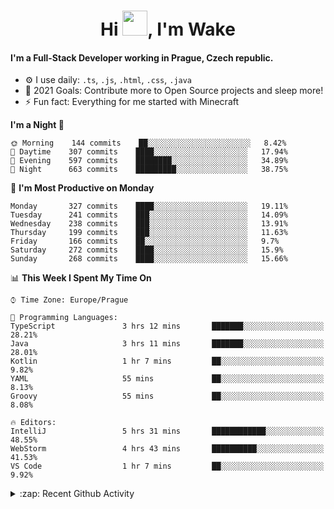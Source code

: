<h1 align="center">Hi <img src="https://raw.githubusercontent.com/MrWakeCZ/MrWakeCZ/master/Hi.gif" width="40px" />, I'm Wake</h1>

#### I'm a Full-Stack Developer working in Prague, Czech republic.
- ⚙️ I use daily: `.ts`, `.js`, `.html`, `.css`, `.java`
- 🥅 2021 Goals: Contribute more to Open Source projects and sleep more!
- ⚡ Fun fact: Everything for me started with Minecraft

<!--START_SECTION:waka-->
**I'm a Night 🦉** 

```text
🌞 Morning    144 commits    ██░░░░░░░░░░░░░░░░░░░░░░░   8.42% 
🌆 Daytime    307 commits    ████░░░░░░░░░░░░░░░░░░░░░   17.94% 
🌃 Evening    597 commits    ████████░░░░░░░░░░░░░░░░░   34.89% 
🌙 Night      663 commits    █████████░░░░░░░░░░░░░░░░   38.75%

```
📅 **I'm Most Productive on Monday** 

```text
Monday       327 commits    ████░░░░░░░░░░░░░░░░░░░░░   19.11% 
Tuesday      241 commits    ███░░░░░░░░░░░░░░░░░░░░░░   14.09% 
Wednesday    238 commits    ███░░░░░░░░░░░░░░░░░░░░░░   13.91% 
Thursday     199 commits    ███░░░░░░░░░░░░░░░░░░░░░░   11.63% 
Friday       166 commits    ██░░░░░░░░░░░░░░░░░░░░░░░   9.7% 
Saturday     272 commits    ████░░░░░░░░░░░░░░░░░░░░░   15.9% 
Sunday       268 commits    ████░░░░░░░░░░░░░░░░░░░░░   15.66%

```


📊 **This Week I Spent My Time On** 

```text
⌚︎ Time Zone: Europe/Prague

💬 Programming Languages: 
TypeScript               3 hrs 12 mins       ███████░░░░░░░░░░░░░░░░░░   28.21% 
Java                     3 hrs 11 mins       ███████░░░░░░░░░░░░░░░░░░   28.01% 
Kotlin                   1 hr 7 mins         ██░░░░░░░░░░░░░░░░░░░░░░░   9.82% 
YAML                     55 mins             ██░░░░░░░░░░░░░░░░░░░░░░░   8.13% 
Groovy                   55 mins             ██░░░░░░░░░░░░░░░░░░░░░░░   8.08%

🔥 Editors: 
IntelliJ                 5 hrs 31 mins       ████████████░░░░░░░░░░░░░   48.55% 
WebStorm                 4 hrs 43 mins       ██████████░░░░░░░░░░░░░░░   41.53% 
VS Code                  1 hr 7 mins         ██░░░░░░░░░░░░░░░░░░░░░░░   9.92%

```


<!--END_SECTION:waka-->

<details>
  <summary>:zap: Recent Github Activity</summary>

<!--START_SECTION:activity-->
1. 🎉 Merged PR [#11](https://github.com/craftmania-cz/craftapi/pull/11) in [craftmania-cz/craftapi](https://github.com/craftmania-cz/craftapi)
2. 🎉 Merged PR [#6](https://github.com/craftmania-cz/craftlobby/pull/6) in [craftmania-cz/craftlobby](https://github.com/craftmania-cz/craftlobby)
3. 🎉 Merged PR [#89](https://github.com/waked-cz/corgi/pull/89) in [waked-cz/corgi](https://github.com/waked-cz/corgi)
4. 🎉 Merged PR [#2](https://github.com/craftmania-cz/craftcore/pull/2) in [craftmania-cz/craftcore](https://github.com/craftmania-cz/craftcore)
5. 🎉 Merged PR [#7](https://github.com/craftmania-cz/craftlobby/pull/7) in [craftmania-cz/craftlobby](https://github.com/craftmania-cz/craftlobby)
<!--END_SECTION:activity-->

</details>
